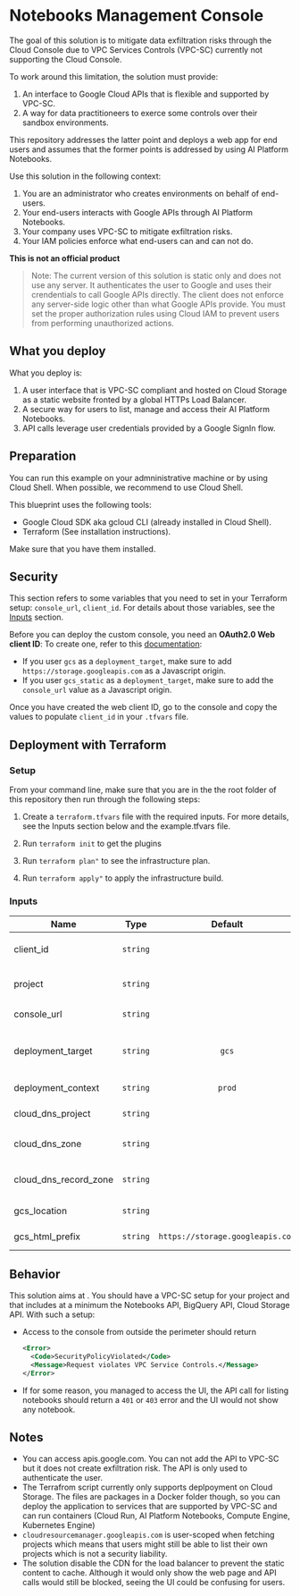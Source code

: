 # Notebooks Management Console

The goal of this solution is to mitigate data exfiltration risks through the Cloud Console due to VPC Services Controls (VPC-SC) currently not supporting the Cloud Console.

To work around this limitation, the solution must provide:

1. An interface to Google Cloud APIs that is flexible and supported by VPC-SC.
1. A way for data practitioneers to exerce some controls over their sandbox environments.

This repository addresses the latter point and deploys a web app for end users and assumes that the former points is addressed by using AI Platform Notebooks.

Use this solution in the following context:

1. You are an administrator who creates environments on behalf of end-users.
1. Your end-users interacts with Google APIs through AI Platform Notebooks.
1. Your company uses VPC-SC to mitigate exfiltration risks.
1. Your IAM policies enforce what end-users can and can not do.

**This is not an official product**

> Note: The current version of this solution is static only and does not use any server. It authenticates the user to Google and uses their crendentials to call Google APIs directly. The client does not enforce any server-side logic other than what Google APIs provide. You must set the proper authorization rules using Cloud IAM to prevent users from performing unauthorized actions.

## What you deploy

What you deploy is:

1. A user interface that is VPC-SC compliant and hosted on Cloud Storage as a static website fronted by a global HTTPs Load Balancer.
1. A secure way for users to list, manage and access their AI Platform Notebooks.
1. API calls leverage user credentials provided by a Google SignIn flow.

## Preparation

You can run this example on your admninistrative machine or by using Cloud Shell. When possible, we recommend to use Cloud Shell.

This blueprint uses the following tools:

- Google Cloud SDK aka gcloud CLI (already installed in Cloud Shell).
- Terraform (See installation instructions).

Make sure that you have them installed.

## Security

This section refers to some variables that you need to set in your Terraform setup: `console_url`, `client_id`. For details about those variables, see the [Inputs](#inputs) section.

Before you can deploy the custom console, you need an **OAuth2.0 Web client ID**: To create one, refer to this [documentation](https://support.google.com/cloud/answer/6158849#zippy=%2Cweb-applications):

- If you user `gcs` as a `deployment_target`, make sure to add `https://storage.googleapis.com` as a Javascript origin.
- If you user `gcs_static` as a `deployment_target`, make sure to add the `console_url` value as a Javascript origin.

Once you have created the web client ID, go to the console and copy the values to populate `client_id` in your `.tfvars` file.

## Deployment with Terraform

### Setup

From your command line, make sure that you are in the the root folder of this repository then run through the following steps:

1. Create a `terraform.tfvars` file with the required inputs. For more details, see the Inputs section below and the example.tfvars file.

1. Run `terraform init` to get the plugins

1. Run `terraform plan"` to see the infrastructure plan.

1. Run `terraform apply"` to apply the infrastructure build.

### Inputs

| Name | Type | Default | Required |  Description |
|------|-------------|:----:|:-----:|:-----|
|client_id|`string`||yes|An Google Cloud oauth2.0 Client ID for web applications. Ex: `987654321-ghijklm.apps.googleusercontent.com`
|project|`string`||yes|Google Cloud project where to deploy the console. Ex: `example-project-id`|
|console_url|`string`||yes|Url for users to access the console. Ex: `console.example.com`|
|deployment_target|`string`|`gcs`|no|Where to deploy the UI. Currently supports Cloud Storage `gcs` and Cloud Storage static buckets `gcs_static`.|
|deployment_context|`string`|`prod`|no|Deployment context. `dev` prevents static page caching.|
|cloud_dns_project|`string`||no|Project where your Cloud DNS is set up. Ex: `example-project-dns-id`|
|cloud_dns_zone|`string`||no|Name of the Cloud DNS zone to create for your console. Ex: `example-com-zone`|
|cloud_dns_record_zone|`string`||no|Name of the Cloud DNS zone where you want to add the DNS record for the console. Ex: `example-com-zone`|
|gcs_location|`string`||no|Location where to create the bucket that host the console. Ex: `US`|
|gcs_html_prefix|`string`|`https://storage.googleapis.com`|no|GCS URL prefix that gives access to objects|

## Behavior

This solution aims at . You should have a VPC-SC setup for your project and that includes at a minimum the Notebooks API, BigQuery API, Cloud Storage API. With such a setup:

- Access to the console from outside the perimeter should return

    ```xml
    <Error>
      <Code>SecurityPolicyViolated</Code>
      <Message>Request violates VPC Service Controls.</Message>
    </Error>
    ```

- If for some reason, you managed to access the UI, the API call for listing notebooks should return a `401` or `403` error and the UI would not show any notebook.

## Notes

- You can access apis.google.com. You can not add the API to VPC-SC but it does not create exfiltration risk. The API is only used to authenticate the user.
- The Terrafrom script currently only supports deplpoyment on Cloud Storage. The files are packages in a Docker folder though, so you can deploy the application to services that are supported by VPC-SC and can run containers (Cloud Run, AI Platform Notebooks, Compute Engine, Kubernetes Engine)
- `cloudresourcemanager.googleapis.com` is user-scoped when fetching projects which means that users might still be able to list their own projects which is not a security liability.
- The solution disable the CDN for the load balancer to prevent the static content to cache. Although it would only show the web page and API calls would still be blocked, seeing the UI could be confusing for users.
